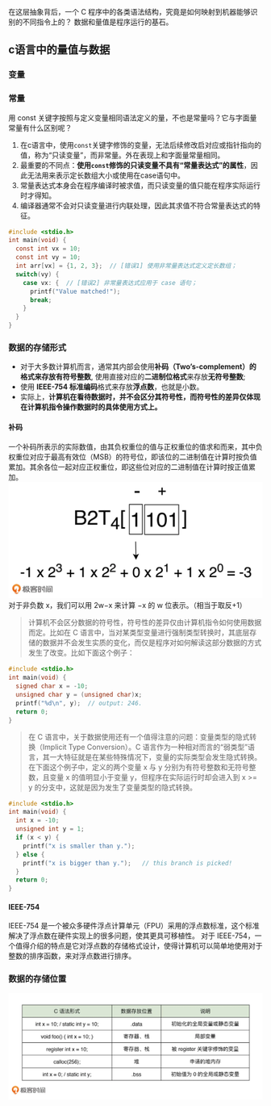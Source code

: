 在这层抽象背后，一个 C 程序中的各类语法结构，究竟是如何映射到机器能够识别的不同指令上的？
数据和量值是程序运行的基石。
## c语言中的量值与数据
### 变量
### 常量
用 const 关键字按照与定义变量相同语法定义的量，不也是常量吗？它与字面量常量有什么区别呢？
1. 在c语言中，使用`const`关键字修饰的变量，无法后续修改启对应或指针指向的值，称为“只读变量”，而非常量。外在表现上和字面量常量相同。
2. 最重要的不同点：**使用`const`修饰的只读变量不具有“常量表达式”的属性**，因此无法用来表示定长数组大小或使用在case语句中。
3. 常量表达式本身会在程序编译时被求值，而只读变量的值只能在程序实际运行时才得知。
4. 编译器通常不会对只读变量进行内联处理，因此其求值不符合常量表达式的特征。
```c
#include <stdio.h>
int main(void) {
  const int vx = 10;
  const int vy = 10;
  int arr[vx] = {1, 2, 3};  // [错误1] 使用非常量表达式定义定长数组；
  switch(vy) {
    case vx: {  // [错误2] 非常量表达式应用于 case 语句；
      printf("Value matched!");
      break;
    }
  }
}
```

### 数据的存储形式
+ 对于大多数计算机而言，通常其内部会使用**补码（Two’s-complement）**的格式来存放**有符号整数**, 使用直接对应的**二进制位格式**来存放**无符号整数**;
+ 使用 **IEEE-754 标准编码**格式来存放**浮点数**，也就是小数。
+ 实际上，**计算机在看待数据时，并不会区分其符号性，而符号性的差异仅体现在计算机指令操作数据时的具体使用方式上。**
#### 补码
一个补码所表示的实际数值，由其负权重位的值与正权重位的值求和而来，其中负权重位对应于最高有效位（MSB）的符号位，即该位的二进制值在计算时按负值累加。其余各位一起对应正权重位，即这些位对应的二进制值在计算时按正值累加。
![image.png](https://raw.githubusercontent.com/mowang111/image-hosting/master/typora_images/20231001150225.png)
对于非负数 x，我们可以用 2w−x 来计算 −x 的 w 位表示。（相当于取反+1）

>计算机不会区分数据的符号性，符号性的差异仅由计算机指令如何使用数据而定。比如在 C 语言中，当对某类型变量进行强制类型转换时，其底层存储的数据并不会发生实质的变化，而仅是程序对如何解读这部分数据的方式发生了改变。比如下面这个例子：
```c
#include <stdio.h>
int main(void) {
  signed char x = -10;
  unsigned char y = (unsigned char)x;
  printf("%d\n", y);  // output: 246.
  return 0;
}
```

> 在 C 语言中，关于数据使用还有一个值得注意的问题：变量类型的隐式转换（Implicit Type Conversion）。C 语言作为一种相对而言的“弱类型”语言，其一大特征就是在某些特殊情况下，变量的实际类型会发生隐式转换。
> 在下面这个例子中，定义的两个变量 x 与 y 分别为有符号整数和无符号整数，且变量 x 的值明显小于变量 y，但程序在实际运行时却会进入到 x >= y 的分支中，这就是因为发生了变量类型的隐式转换。
```c
#include <stdio.h>
int main(void) {
  int x = -10;
  unsigned int y = 1;
  if (x < y) {
    printf("x is smaller than y.");
  } else {
    printf("x is bigger than y.");   // this branch is picked!
  }
  return 0;
}
```

#### IEEE-754
IEEE-754 是一个被众多硬件浮点计算单元（FPU）采用的浮点数标准，这个标准解决了浮点数在硬件实现上的很多问题，使其更具可移植性。
对于 IEEE-754，一个值得介绍的特点是它对浮点数的存储格式设计，使得计算机可以简单地使用对于整数的排序函数，来对浮点数进行排序。

### 数据的存储位置
![image.png](https://raw.githubusercontent.com/mowang111/image-hosting/master/typora_images/20231001151348.png)
